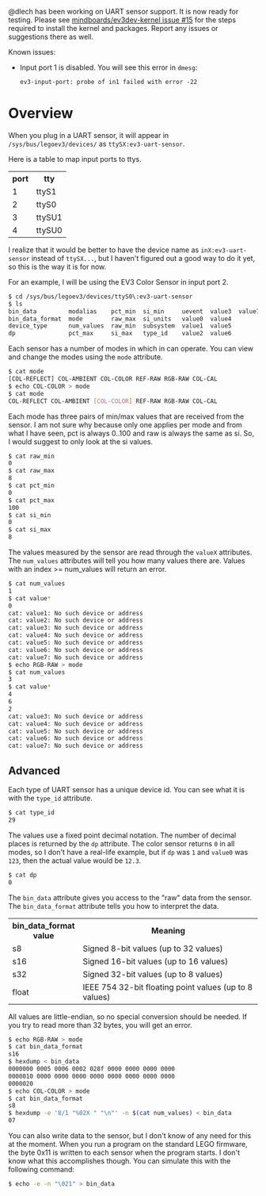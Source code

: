 @dlech has been working on UART sensor support. It is now ready for testing. Please see [mindboards/ev3dev-kernel issue #15](https://github.com/mindboards/ev3dev-kernel/pull/15) for the steps required to install the kernel and packages. Report any issues or suggestions there as well.

Known issues:
- Input port 1 is disabled. You will see this error in ```dmesg```:

    ```
    ev3-input-port: probe of in1 failed with error -22
    ```

# Overview
When you plug in a UART sensor, it will appear in ```/sys/bus/legoev3/devices/``` as ```ttySX:ev3-uart-sensor```.

Here is a table to map input ports to ttys.
<table>
<tr><th>port<th>tty
<tr><td>1<td>ttyS1
<tr><td>2<td>ttyS0
<tr><td>3<td>ttySU1
<tr><td>4<td>ttySU0
</table>

I realize that it would be better to have the device name as ```inX:ev3-uart-sensor``` instead of ```ttySX...```, but I haven't figured out a good way to do it yet, so this is the way it is for now.

For an example, I will be using the EV3 Color Sensor in input port 2.

```sh
$ cd /sys/bus/legoev3/devices/ttyS0\:ev3-uart-sensor
$ ls
bin_data         modalias    pct_min  si_min     uevent  value3  value7
bin_data_format  mode        raw_max  si_units   value0  value4
device_type      num_values  raw_min  subsystem  value1  value5
dp               pct_max     si_max   type_id    value2  value6
```

Each sensor has a number of modes in which in can operate. You can view and change the modes using the ```mode``` attribute.

```sh
$ cat mode
[COL-REFLECT] COL-AMBIENT COL-COLOR REF-RAW RGB-RAW COL-CAL
$ echo COL-COLOR > mode
$ cat mode
COL-REFLECT COL-AMBIENT [COL-COLOR] REF-RAW RGB-RAW COL-CAL
```

Each mode has three pairs of min/max values that are received from the sensor. I am not sure why because only one applies per mode and from what I have seen, pct is always 0..100 and raw is always the same as si. So, I would suggest to only look at the si values.

```sh
$ cat raw_min
0
$ cat raw_max
8
$ cat pct_min
0
$ cat pct_max
100
$ cat si_min
0
$ cat si_max
8
```

The values measured by the sensor are read through the ```valueX``` attributes. The ```num_values``` attributes will tell you how many values there are. Values with an index >= num_values will return an error.

```sh
$ cat num_values
1
$ cat value*
0
cat: value1: No such device or address
cat: value2: No such device or address
cat: value3: No such device or address
cat: value4: No such device or address
cat: value5: No such device or address
cat: value6: No such device or address
cat: value7: No such device or address
$ echo RGB-RAW > mode
$ cat num_values
3
$ cat value*
4
6
2
cat: value3: No such device or address
cat: value4: No such device or address
cat: value5: No such device or address
cat: value6: No such device or address
cat: value7: No such device or address
```

## Advanced

Each type of UART sensor has a unique device id. You can see what it is with the ```type_id``` attribute.

```sh
$ cat type_id
29
```

The values use a fixed point decimal notation. The number of decimal places is returned by the ```dp``` attribute. The color sensor returns ```0``` in all modes, so I don't have a real-life example, but if ```dp``` was ```1``` and ```value0``` was ```123```, then the actual value would be ```12.3```.

```sh
$ cat dp
0
```

The ```bin_data``` attribute gives you access to the "raw" data from the sensor. The ```bin_data_format``` attribute tells you how to interpret the data.

<table>
<tr><th>bin_data_format<br>value<th>Meaning
<tr><td>s8<td>Signed 8-bit values (up to 32 values)
<tr><td>s16<td>Signed 16-bit values (up to 16 values)
<tr><td>s32<td>Signed 32-bit values (up to 8 values)
<tr><td>float<td>IEEE 754 32-bit floating point values (up to 8 values)
</table>

All values are little-endian, so no special conversion should be needed. If you try to read more than 32 bytes, you will get an error.

```sh
$ echo RGB-RAW > mode
$ cat bin_data_format
s16
$ hexdump < bin_data
0000000 0005 0006 0002 028f 0000 0000 0000 0000
0000010 0000 0000 0000 0000 0000 0000 0000 0000
0000020
$ echo COL-COLOR > mode
$ cat bin_data_format
s8
$ hexdump -e '8/1 "%02X " "\n"' -n $(cat num_values) < bin_data
07                     
```

You can also write data to the sensor, but I don't know of any need for this at the moment. When you run a program on the standard LEGO firmware, the byte 0x11 is written to each sensor when the program starts. I don't know what this accomplishes though. You can simulate this with the following command:

```sh
$ echo -e -n "\021" > bin_data
```
